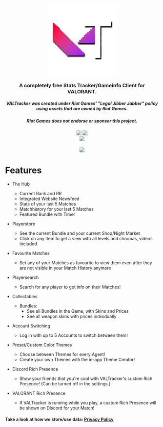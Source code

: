 <p align="center"><img width="230px" src="iconss/VALTracker_Logo_default.png"></p>

<h3 align="center">A completely free Stats Tracker/Gameinfo Client for VALORANT.</h3>
<h5 align="center">VALTracker was created under Riot Games' "Legal Jibber Jabber" policy using assets that are owned by Riot Games.</h5>
<h5 align="center">Riot Games does not endorse or sponsor this project.</h5>
<p align="center">
  </a>
  <a href="https://discord.gg/aJfQ4yHysG"><img src="https://discordapp.com/api/guilds/927898163094900777/widget.png"></a>
  <a href="https://twitter.com/valtracker_gg"><img src="https://img.shields.io/badge/Twitter-@VALTracker_gg-1da1f2.svg?logo=twitter?style=for-the-badge&logo=appveyor"></a>
  <br>
  <a href="https://ko-fi.com/valtrackergg"><img src="https://ko-fi.com/img/githubbutton_sm.svg"></a>
  <br>
  <br>
  <a href="https://valtracker.gg"><img width="250px" src="https://media.codedotspirit.dev/assets/valtracker/github/download-button.png?version=1"></a>
</p>

# Features

- The Hub
  - Current Rank and RR
  - Integrated Website Newsfeed
  - Stats of your last 5 Matches
  - Matchhistory for your last 5 Matches
  - Featured Bundle with Timer

- Playerstore
  - See the current Bundle and your current Shop/Night Market
  - Click on any Item to get a view with all levels and chromas, videos included

- Favourite Matches
  - Set any of your Matches as favourite to view them even after they are not visible in your Match History anymore

- Playersearch
  - Search for any player to get info on their Matches!

- Collectables
  - Bundles:
    - See all Bundles in the Game, with Skins and Prices
    - See all weapon skins with prices individually

- Account Switching
  - Log in with up to 5 Accounts to switch between them!
 
- Preset/Custom Color Themes
  - Choose between Themes for every Agent!
  - Create your own Themes with the in-app Theme Creator!

- Discord Rich Presence
  - Show your friends that you're cool with VALTracker's custom Rich Presence! (Can be turned off in the settings.)
 
- VALORANT Rich Presence
  - If VALTracker is running while you play, a custom Rich Presence will be shown on Discord for your Match!
 

#### Take a look at how we store/use data: [Privacy Policy](https://valtracker.gg/privacy)
